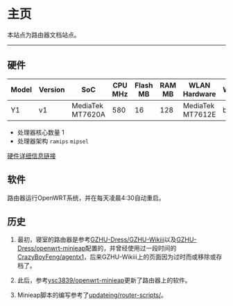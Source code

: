 # 主页

本站点为路由器文档站点。

---

## 硬件

| Model | Version | SoC | CPU MHz | Flash MB | RAM MB | WLAN Hardware | WLAN2.4 | WLAN5.0 | 100M ports | Gbit ports | Modem | USB |
| --- | --- | --- | --- | --- | --- | --- | --- | --- | --- | --- | --- | --- |
| Y1 | v1 | MediaTek MT7620A | 580 | 16 | 128 | MediaTek MT7612E | b/g/n | a/n/ac | 2 | - | No | 1x 2.0 |

- 处理器核心数量 1
- 处理器架构 `ramips` `mipsel`

[硬件详细信息链接](https://openwrt.org/toh/lenovo/lenovo_y1_v1)

## 软件

路由器运行OpenWRT系统，并在每天凌晨4:30自动重启。

## 历史

1. 最初，寝室的路由器是参考[GZHU-Dress/GZHU-Wikiii](https://github.com/GZHU-Dress/GZHU-Wikiii)以及[GZHU-Dress/openwrt-minieap](https://github.com/GZHU-Dress/openwrt-minieap)配置的，并曾经使用过一段时间的[CrazyBoyFeng/agentx1](https://bitbucket.org/CrazyBoyFeng/agentx1)，后来GZHU-Wikiii上的页面因为过时而或移除或存档了。

2. 此后，参考[ysc3839/openwrt-minieap](https://github.com/ysc3839/openwrt-minieap)更新了路由器上的软件。

3. Minieap脚本的编写参考了[updateing/router-scripts/](https://github.com/updateing/router-scripts)。
